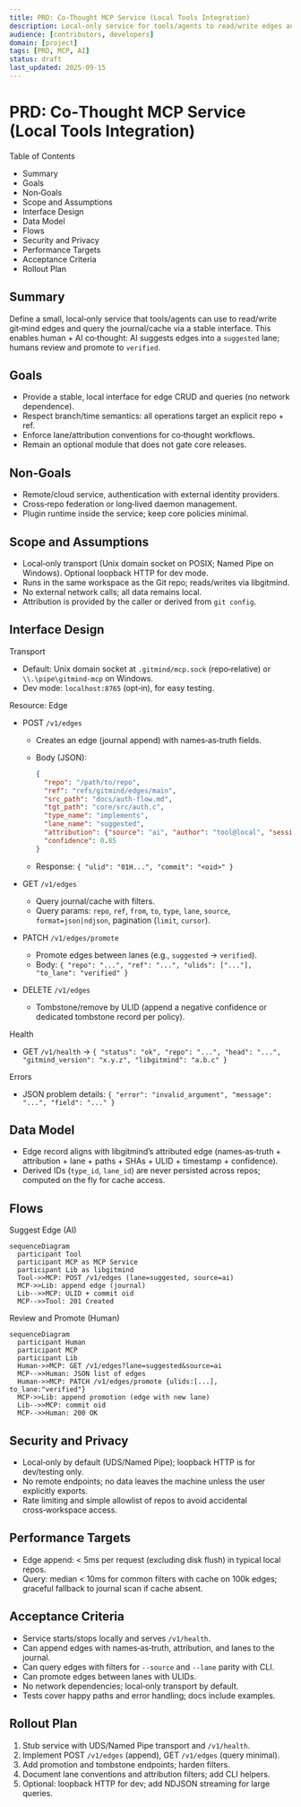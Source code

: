 ```yaml
---
title: PRD: Co‑Thought MCP Service (Local Tools Integration)
description: Local-only service for tools/agents to read/write edges and query journal/cache.
audience: [contributors, developers]
domain: [project]
tags: [PRD, MCP, AI]
status: draft
last_updated: 2025-09-15
---
```


# PRD: Co‑Thought MCP Service (Local Tools Integration)

Table of Contents

- Summary
- Goals
- Non‑Goals
- Scope and Assumptions
- Interface Design
- Data Model
- Flows
- Security and Privacy
- Performance Targets
- Acceptance Criteria
- Rollout Plan

## Summary

Define a small, local‑only service that tools/agents can use to read/write git‑mind edges and query the journal/cache via a stable interface. This enables human + AI co‑thought: AI suggests edges into a `suggested` lane; humans review and promote to `verified`.

## Goals

- Provide a stable, local interface for edge CRUD and queries (no network dependence).
- Respect branch/time semantics: all operations target an explicit repo + ref.
- Enforce lane/attribution conventions for co‑thought workflows.
- Remain an optional module that does not gate core releases.

## Non‑Goals

- Remote/cloud service, authentication with external identity providers.
- Cross‑repo federation or long‑lived daemon management.
- Plugin runtime inside the service; keep core policies minimal.

## Scope and Assumptions

- Local‑only transport (Unix domain socket on POSIX; Named Pipe on Windows). Optional loopback HTTP for dev mode.
- Runs in the same workspace as the Git repo; reads/writes via libgitmind.
- No external network calls; all data remains local.
- Attribution is provided by the caller or derived from `git config`.

## Interface Design

Transport

- Default: Unix domain socket at `.gitmind/mcp.sock` (repo‑relative) or `\\.\pipe\gitmind-mcp` on Windows.
- Dev mode: `localhost:8765` (opt‑in), for easy testing.

Resource: Edge

- POST `/v1/edges`
  - Creates an edge (journal append) with names‑as‑truth fields.
  - Body (JSON):

    ```json
    {
      "repo": "/path/to/repo",
      "ref": "refs/gitmind/edges/main",
      "src_path": "docs/auth-flow.md",
      "tgt_path": "core/src/auth.c",
      "type_name": "implements",
      "lane_name": "suggested",
      "attribution": {"source": "ai", "author": "tool@local", "session": "abc"},
      "confidence": 0.85
    }
    ```

  - Response: `{ "ulid": "01H...", "commit": "<oid>" }`

- GET `/v1/edges`
  - Query journal/cache with filters.
  - Query params: `repo`, `ref`, `from`, `to`, `type`, `lane`, `source`, `format=json|ndjson`, pagination (`limit`, `cursor`).

- PATCH `/v1/edges/promote`
  - Promote edges between lanes (e.g., `suggested` → `verified`).
  - Body: `{ "repo": "...", "ref": "...", "ulids": ["..."], "to_lane": "verified" }`

- DELETE `/v1/edges`
  - Tombstone/remove by ULID (append a negative confidence or dedicated tombstone record per policy).

Health

- GET `/v1/health` → `{ "status": "ok", "repo": "...", "head": "...", "gitmind_version": "x.y.z", "libgitmind": "a.b.c" }`

Errors

- JSON problem details: `{ "error": "invalid_argument", "message": "...", "field": "..." }`

## Data Model

- Edge record aligns with libgitmind’s attributed edge (names‑as‑truth + attribution + lane + paths + SHAs + ULID + timestamp + confidence).
- Derived IDs (`type_id`, `lane_id`) are never persisted across repos; computed on the fly for cache access.

## Flows

Suggest Edge (AI)

```mermaid
sequenceDiagram
  participant Tool
  participant MCP as MCP Service
  participant Lib as libgitmind
  Tool->>MCP: POST /v1/edges (lane=suggested, source=ai)
  MCP->>Lib: append edge (journal)
  Lib-->>MCP: ULID + commit oid
  MCP-->>Tool: 201 Created
```

Review and Promote (Human)

```mermaid
sequenceDiagram
  participant Human
  participant MCP
  participant Lib
  Human->>MCP: GET /v1/edges?lane=suggested&source=ai
  MCP-->>Human: JSON list of edges
  Human->>MCP: PATCH /v1/edges/promote {ulids:[...], to_lane:"verified"}
  MCP->>Lib: append promotion (edge with new lane)
  Lib-->>MCP: commit oid
  MCP-->>Human: 200 OK
```

## Security and Privacy

- Local‑only by default (UDS/Named Pipe); loopback HTTP is for dev/testing only.
- No remote endpoints; no data leaves the machine unless the user explicitly exports.
- Rate limiting and simple allowlist of repos to avoid accidental cross‑workspace access.

## Performance Targets

- Edge append: < 5ms per request (excluding disk flush) in typical local repos.
- Query: median < 10ms for common filters with cache on 100k edges; graceful fallback to journal scan if cache absent.

## Acceptance Criteria

- Service starts/stops locally and serves `/v1/health`.
- Can append edges with names‑as‑truth, attribution, and lanes to the journal.
- Can query edges with filters for `--source` and `--lane` parity with CLI.
- Can promote edges between lanes with ULIDs.
- No network dependencies; local‑only transport by default.
- Tests cover happy paths and error handling; docs include examples.

## Rollout Plan

1) Stub service with UDS/Named Pipe transport and `/v1/health`.
2) Implement POST `/v1/edges` (append), GET `/v1/edges` (query minimal).
3) Add promotion and tombstone endpoints; harden filters.
4) Document lane conventions and attribution filters; add CLI helpers.
5) Optional: loopback HTTP for dev; add NDJSON streaming for large queries.
